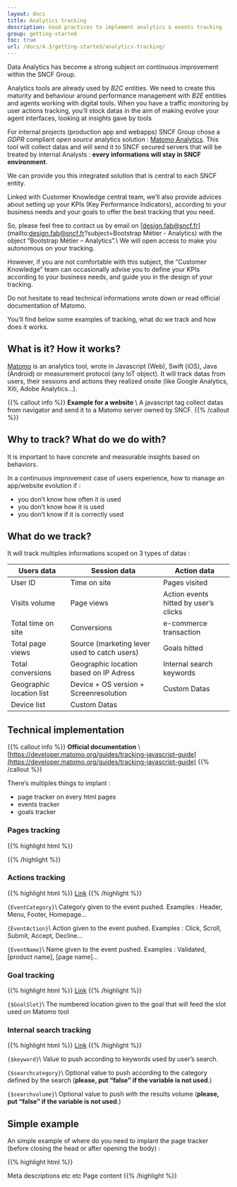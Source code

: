 ```yaml
---
layout: docs
title: Analytics tracking
description: Good practices to implement analytics & events tracking
group: getting-started
toc: true
url: /docs/4.3/getting-started/analytics-tracking/
---
```


Data Analytics has become a strong subject on continuous improvement within the SNCF Group.

Analytics tools are already used by _B2C_ entities.
We need to create this maturity and behaviour around performance management with _B2E_ entities and agents working with digital tools.
When you have a traffic monitoring by user actions tracking, you’ll stock datas in the aim of making evolve your agent interfaces, looking at insights gave by tools

For internal projects (production app and webapps) SNCF Group chose a _GDPR_ compliant _open source_ analytics solution : [Matomo Analytics](https://matomo.org/).
This tool will collect datas and will send it to SNCF secured servers that will be treated by internal Analysts : **every informations will stay in SNCF environment**.
 
We can provide you this integrated solution that is central to each SNCF entity.

Linked with Customer Knowledge central team, we’ll also provide advices about setting up your KPIs (Key Performance Indicators), according to your business needs and your goals to offer the best tracking that you need.

So, please feel free to contact us by email on [design.fab@sncf.fr](mailto:design.fab@sncf.fr?subject=Bootstrap Métier - Analytics) with the object “Bootstrap Métier – Analytics”.\\
We will open access to make you autonomous on your tracking.

However, if you are not comfortable with this subject, the “Customer Knowledge” team can occasionally advise you to define your KPIs according to your business needs, and guide you in the design of your tracking.

Do not hesitate to read technical informations wrote down or read official documentation of Matomo.

You’ll find below some examples of tracking, what do we track and how does it works.

## What is it? How it works?

[Matomo](https://matomo.org/) is an analytics tool, wrote in Javascript (Web), Swift (iOS), Java (Android) or measurement protocol (any IoT object).
It will track datas from users, their sessions and actions they realized onsite (like Google Analytics, Xiti, Adobe Analytics…).

{{% callout info %}}
**Example for a website** \\
A javascript tag collect datas from navigator and send it to a Matomo server owned by SNCF.
{{% /callout %}}

## Why to track? What do we do with?

It is important to have concrete and measurable insights based on behaviors.

In a continuous improvement case of users experience, how to manage an app/website evolution if :

- you don’t know how often it is used
- you don’t know how it is used
- you don’t know if it is correctly used

## What do we track?

It will track multiples informations scoped on 3 types of datas :

| Users data               | Session data                                 | Action data                           |
|--------------------------|----------------------------------------------|---------------------------------------|
| User ID                  | Time on site                                 | Pages visited                         |
| Visits volume            | Page views                                   | Action events hitted by user’s clicks |
| Total time on site       | Conversions                                  | e-commerce transaction                |
| Total page views         | Source (marketing lever used to catch users) | Goals hitted                          |
| Total conversions        | Geographic location based on IP Adress       | Internal search keywords              |
| Geographic location list | Device + OS version + Screenresolution       | Custom Datas                          |
| Device list              | Custom Datas                                 |                                       |

## Technical implementation

{{% callout info %}}
**Official documentation** \\
[https://developer.matomo.org/guides/tracking-javascript-guide](https://developer.matomo.org/guides/tracking-javascript-guide)
{{% /callout %}}


There’s multiples things to implant :

- page tracker on every html pages
- events tracker 
- goals tracker

### Pages tracking

{{% highlight html %}}
<!-- Matomo -->
<script type="text/javascript">
  var _paq = window._paq || [];

  _paq.push(['trackPageView']);
  _paq.push(['enableLinkTracking']);
  (function() {
    var u="//{$PIWIK_URL}/";
    _paq.push(['setTrackerUrl', u+'piwik.php']);
    _paq.push(['setSiteId', {$IDSITE}]);
    var d=document, g=d.createElement('script'), s=d.getElementsByTagName('script')[0];
    g.type='text/javascript'; g.async=true; g.defer=true; g.src=u+'piwik.js'; s.parentNode.insertBefore(g,s);
  })();
</script>
<!-- End Matomo Code -->
{{% /highlight %}}

### Actions tracking

{{% highlight html %}}
<a href="#" onclick="_paq.push(['trackEvent', {EventCategory}', '{EventAction}', '{EventName}']);">Link</a>
{{% /highlight %}}

`{EventCategory}`\\
Category given to the event pushed. Examples : Header, Menu, Footer, Homepage...

`{EventAction}`\\
Action given to the event pushed. Examples : Click, Scroll, Submit, Accept, Decline...

`{EventName}`\\
Name given to the event pushed. Examples : Validated, [product name], [page name]...

### Goal tracking

{{% highlight html %}}
<a href="#" onclick="_paq.push(['trackGoal', {$GoalSlot}])>">Link</a>
{{% /highlight %}}

`{$GoalSlot}`\\
The numbered location given to the goal that will feed the slot used on Matomo tool

### Internal search tracking

{{% highlight html %}}
<a href="_paq.push(['trackSiteSearch','{$keyword}','{$searchcategory}', {$searchvolume}]);">Link</a>
{{% /highlight %}}

`{$keyword}`\\
Value to push according to keywords used by user’s search.

`{$searchcategory}`\\
Optional value to push according to the category defined by the search (**please, put “false” if the variable is not used**.)

`{$searchvolume}`\\
Optional value to push with the results volume (**please, put “false” if the variable is not used**.)

## Simple example
An simple example of where do you need to implant the page tracker (before closing the head or after opening the body) :

{{% highlight html %}}
<!DOCTYPE html> 
<html> 
  <head> 
    <title>
      Coucou
    </title>
    Meta descriptions etc etc
    <script> Matomo tracking script to put here ! </script> 
  </head> 
  <body> 
    <script> or here :) </script> 
    Page content
  </body> 
</html>
{{% /highlight %}}

